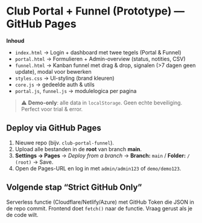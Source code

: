 # Club Portal + Funnel (Prototype) — GitHub Pages

**Inhoud**  
- `index.html` → Login + dashboard met twee tegels (Portal & Funnel)  
- `portal.html` → Formulieren + Admin-overview (status, notities, CSV)  
- `funnel.html` → Kanban funnel met drag & drop, signalen (>7 dagen geen update), modal voor bewerken  
- `styles.css` → UI-styling (brand kleuren)  
- `core.js` → gedeelde auth & utils  
- `portal.js`, `funnel.js` → modulelogica per pagina

> ⚠️ **Demo-only**: alle data in `localStorage`. Geen echte beveiliging. Perfect voor trial & error.

## Deploy via GitHub Pages
1. Nieuwe repo (bijv. `club-portal-funnel`).  
2. Upload alle bestanden in de **root** van branch **main**.  
3. **Settings → Pages** → *Deploy from a branch* → **Branch:** `main` / **Folder:** `/ (root)` → Save.  
4. Open de Pages-URL en log in met `admin/admin123` of `demo/demo123`.

## Volgende stap “Strict GitHub Only”
Serverless functie (Cloudflare/Netlify/Azure) met GitHub Token die JSON in de repo commit. Frontend doet `fetch()` naar de functie. Vraag gerust als je de code wilt.
